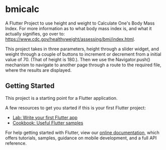 # bmicalc

A Flutter Project to use height and weight to Calculate One's Body Mass Index. For more information as to what body mass index is, and what it actually signifies, go over to: https://www.cdc.gov/healthyweight/assessing/bmi/index.html.

This project takes in three parameters, height through a slider widget, and weight through a couple of buttons to increment or decrement from a initial value of 70. (That of height is 180.). Then we use the Navigator.push() mechanism to navigate to another page through a route to the required file, where the results are displayed. 

## Getting Started

This project is a starting point for a Flutter application.

A few resources to get you started if this is your first Flutter project:

- [Lab: Write your first Flutter app](https://flutter.dev/docs/get-started/codelab)
- [Cookbook: Useful Flutter samples](https://flutter.dev/docs/cookbook)

For help getting started with Flutter, view our
[online documentation](https://flutter.dev/docs), which offers tutorials,
samples, guidance on mobile development, and a full API reference.
